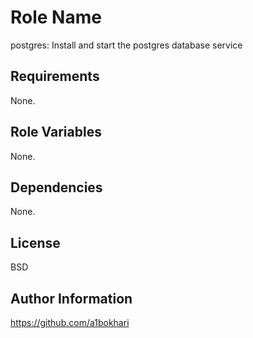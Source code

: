 Role Name
=========
postgres: Install and start the postgres database service

Requirements
------------
None.

Role Variables
--------------
None.

Dependencies
------------
None.

License
-------
BSD

Author Information
------------------
https://github.com/a1bokhari

